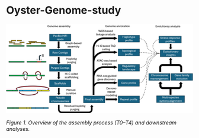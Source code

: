# Oyster-Genome-study

![Assembly workflow schematic](docs/figures/Schematic.png)

*Figure 1. Overview of the assembly process (T0–T4) and downstream analyses.*
